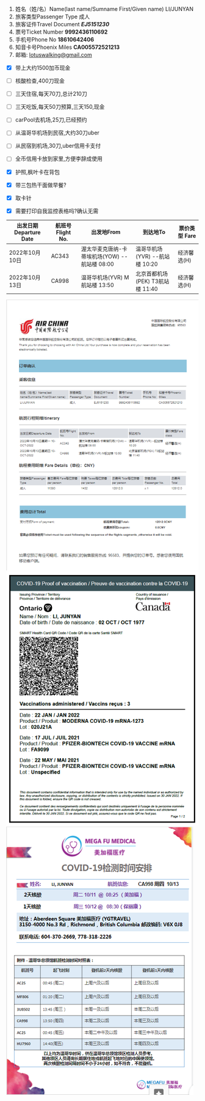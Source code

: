 1. 姓名（姓/名）Name(last name/Sumname First/Given name)	LI/JUNYAN
2. 旅客类型Passenger Type	成人
3. 旅客证件Travel Document	***EJ5151230***
4. 票号Ticket Number	**9992436110692**
5. 手机号Phone No	    **18610642406**
6. 知音卡号Phoenix Miles	**CA005572521213**
7. 邮箱: lotuswalking@gmail.com


- [x] 带上大约1500加币现金
- [ ] 核酸检查,400刀现金
- [ ] 三天住宿,每天70刀,总计210刀
- [ ] 三天吃饭,每天50刀预算,三天150,现金
- [ ] carPool去机场,25刀,已经预约
- [ ] 从温哥华机场到民宿,大约30刀uber
- [ ] 从民宿到机场,30刀,uber信用卡支付
- [ ] 全币信用卡放到家里,方便李辞成使用
- [x] 护照,枫叶卡在背包
- [x] 带三包热干面做早餐?
- [x] 取卡针
- [x] 需要打印自我监控表格吗?确认无需







|出发日期Departure Date|航班号Flight No.|出发地From	|到达地To|票价类型 Fare |
|---|---|---|---|---|
|2022年10月10日|AC343|渥太华麦克唐纳-卡蒂埃机场(YOW) --航站楼 08:00|温哥华机场(YVR) --航站楼 10:20|经济馨选(H)|
|2022年10月13日|CA998|温哥华机场(YVR) M航站楼 13:50	|北京首都机场(PEK) T3航站楼 11:40|经济馨选(H)|

![行程单截图](%E8%A1%8C%E7%A8%8B%E5%8D%95%E6%88%AA%E5%9B%BE.png)
![疫苗证明](%E7%96%AB%E8%8B%97%E8%AF%81%E6%98%8E.png)
![核酸预约](%E6%A0%B8%E9%85%B8%E9%A2%84%E7%BA%A6.png)